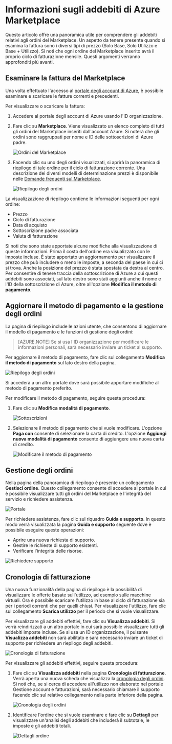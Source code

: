 <properties
	pageTitle="Informazioni sugli addebiti di Azure Marketplace | Microsoft Azure"
	description="Descrive gli addebiti relativi agli ordini del Marketplace."
	services="billing"
	documentationCenter=""
	authors="jiangchen79"
	manager="felixwu"
	editor=""
	tags="billing"
	/>

<tags
	ms.service="billing"
	ms.workload="na"
	ms.tgt_pltfrm="na"
	ms.devlang="na"
	ms.topic="article"
	ms.date="03/07/2016"
	ms.author="cjiang"/>

# Informazioni sugli addebiti di Azure Marketplace
Questo articolo offre una panoramica utile per comprendere gli addebiti relativi agli ordini del Marketplace. Un aspetto da tenere presente quando si esamina la fattura sono i diversi tipi di prezzo (Solo Base, Solo Utilizzo e Base + Utilizzo). Si noti che ogni ordine del Marketplace inserito avrà il proprio ciclo di fatturazione mensile. Questi argomenti verranno approfonditi più avanti.

## Esaminare la fattura del Marketplace
Una volta effettuato l'accesso al [portale degli account di Azure]( https://account.windowsazure.com/subscriptions/), è possibile esaminare e scaricare le fatture correnti e precedenti.

Per visualizzare o scaricare la fattura:

1. Accedere al portale degli account di Azure usando l'ID organizzazione.
2. Fare clic su **Marketplace**. Viene visualizzato un elenco completo di tutti gli ordini del Marketplace inseriti dall'account Azure. Si noterà che gli ordini sono raggruppati per nome e ID delle sottoscrizioni di Azure padre.

	![Ordini del Marketplace](./media/billing-understand-your-azure-marketplace-charges/marketplace-orders.png)

3. Facendo clic su uno degli ordini visualizzati, si aprirà la panoramica di riepilogo di tale ordine per il ciclo di fatturazione corrente. Una descrizione dei diversi modelli di determinazione prezzi è disponibile nelle [Domande frequenti sul Marketplace]( https://azure.microsoft.com/marketplace/faq/).

	![Riepilogo degli ordini](./media/billing-understand-your-azure-marketplace-charges/order-summary.png)

La visualizzazione di riepilogo contiene le informazioni seguenti per ogni ordine:
- Prezzo
- Ciclo di fatturazione
- Data di acquisto
- Sottoscrizione padre associata
- Valuta di fatturazione

Si noti che sono state apportate alcune modifiche alla visualizzazione di queste informazioni. Prima il costo dell'ordine era visualizzato con le imposte incluse. È stato apportato un aggiornamento per visualizzare il prezzo che può includere o meno le imposte, a seconda del paese in cui ci si trova. Anche la posizione del prezzo è stata spostata da destra al centro. Per consentire di tenere traccia della sottoscrizione di Azure a cui questi addebiti sono associati, sul lato destro sono stati aggiunti anche il nome e l'ID della sottoscrizione di Azure, oltre all'opzione **Modifica il metodo di pagamento**.

## Aggiornare il metodo di pagamento e la gestione degli ordini
La pagina di riepilogo include le azioni utente, che consentono di aggiornare il modello di pagamento e le funzioni di gestione degli ordini:

> [AZURE.NOTE] Se si usa l'ID organizzazione per modificare le informazioni personali, sarà necessario inviare un ticket al supporto.

Per aggiornare il metodo di pagamento, fare clic sul collegamento **Modifica il metodo di pagamento** sul lato destro della pagina.

![Riepilogo degli ordini](./media/billing-understand-your-azure-marketplace-charges/order-summary.png)

Si accederà a un altro portale dove sarà possibile apportare modifiche al metodo di pagamento preferito.

Per modificare il metodo di pagamento, seguire questa procedura:

1. Fare clic su **Modifica modalità di pagamento**.

	![Sottoscrizioni](./media/billing-understand-your-azure-marketplace-charges/subscriptions.jpg)

2. Selezionare il metodo di pagamento che si vuole modificare. L'opzione **Paga con** consente di selezionare la carta di credito. L'opzione **Aggiungi nuova modalità di pagamento** consente di aggiungere una nuova carta di credito.

	![Modificare il metodo di pagamento](./media/billing-understand-your-azure-marketplace-charges/change-payment-method.jpg)

## Gestione degli ordini
Nella pagina della panoramica di riepilogo è presente un collegamento **Gestisci ordine**. Questo collegamento consente di accedere al portale in cui è possibile visualizzare tutti gli ordini del Marketplace e l'integrità del servizio e richiedere assistenza.

![Portale](./media/billing-understand-your-azure-marketplace-charges/portal.jpg)

Per richiedere assistenza, fare clic sul riquadro **Guida e supporto**. In questo modo verrà visualizzata la pagina **Guida e supporto** seguente dove è possibile eseguire queste operazioni:
- Aprire una nuova richiesta di supporto.
- Gestire le richieste di supporto esistenti.
- Verificare l'integrità delle risorse.

![Richiedere supporto](./media/billing-understand-your-azure-marketplace-charges/request-support.jpg)

## Cronologia di fatturazione
Una nuova funzionalità della pagina di riepilogo è la possibilità di visualizzare le offerte basate sull'utilizzo, ad esempio sulle macchine virtuali. Ora è possibile scaricare l'utilizzo in base al ciclo di fatturazione sia per i periodi correnti che per quelli chiusi. Per visualizzare l'utilizzo, fare clic sul collegamento **Scarica utilizzo** per il periodo che si vuole visualizzare.

Per visualizzare gli addebiti effettivi, fare clic su **Visualizza addebiti**. Si verrà reindirizzati a un altro portale in cui sarà possibile visualizzare tutti gli addebiti imposte incluse. Se si usa un ID organizzazione, il pulsante **Visualizza addebiti** non sarà abilitato e sarà necessario inviare un ticket di supporto per richiedere un riepilogo degli addebiti.

![Cronologia di fatturazione](./media/billing-understand-your-azure-marketplace-charges/billing-history.png)

Per visualizzare gli addebiti effettivi, seguire questa procedura:

1. Fare clic su **Visualizza addebiti** nella pagina **Cronologia di fatturazione**. Verrà aperta una nuova scheda che visualizza la [cronologia degli ordini]( https://account.microsoft.com/billing/orders#/). Si noti che, se si cerca di accedere all'utilizzo non elaborato nel portale Gestione account e fatturazioni, sarà necessario chiamare il supporto facendo clic sul relativo collegamento nella parte inferiore della pagina.

	![Cronologia degli ordini](./media/billing-understand-your-azure-marketplace-charges/order-history.jpg)

2. Identificare l'ordine che si vuole esaminare e fare clic su **Dettagli** per visualizzare un'analisi degli addebiti che includerà il subtotale, le imposte e gli addebiti totali.

	![Dettagli ordine](./media/billing-understand-your-azure-marketplace-charges/order-details.jpg)

<!------HONumber=AcomDC_0309_2016-->